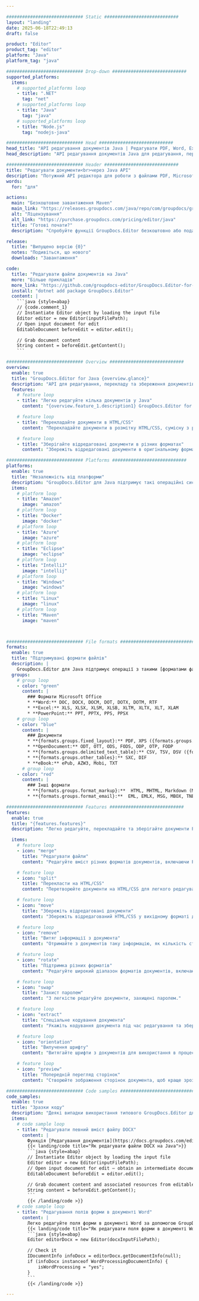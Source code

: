 ```yaml
---

############################# Static ############################
layout: "landing"
date: 2025-06-18T22:49:13
draft: false

product: "Editor"
product_tag: "editor"
platform: "Java"
platform_tag: "java"

############################# Drop-down ############################
supported_platforms:
  items:
    # supported_platforms loop
    - title: ".NET"
      tag: "net"
    # supported_platforms loop
    - title: "Java"
      tag: "java"
    # supported_platforms loop
    - title: "Node.js"
      tag: "nodejs-java"

############################# Head ############################
head_title: "API редагування документів Java | Редагувати PDF, Word, Excel, EPUB"
head_description: "API редагування документів Java для редагування, перекладу та збереження сторінок документів із форматів PDF, Microsoft Word, Excel, презентацій, Visio та зображень."

############################# Header ############################
title: "Редагувати документи<br>через Java API"
description: "Потужний API редактора для роботи з файлами PDF, Microsoft Office, HTML і зображеннями."
words:
  for: "для"

actions:
  main: "Безкоштовне завантаження Maven"
  main_link: "https://releases.groupdocs.com/java/repo/com/groupdocs/groupdocs-editor/"
  alt: "Ліцензування"
  alt_link: "https://purchase.groupdocs.com/pricing/editor/java"
  title: "Готові почати?"
  description: "Спробуйте функції GroupDocs.Editor безкоштовно або подайте запит на ліцензію."

release:
  title: "Випущено версію {0}"
  notes: "Подивіться, що нового"
  downloads: "Завантаження"

code:
  title: "Редагувати файли документів на Java"
  more: "Більше прикладів"
  more_link: "https://github.com/groupdocs-editor/GroupDocs.Editor-for-Java"
  install: "dotnet add package GroupDocs.Editor"
  content: |
    ```java {style=abap}   
    // {code.comment_1}
    // Instantiate Editor object by loading the input file
    Editor editor = new Editor(inputFilePath);
    // Open input document for edit
    EditableDocument beforeEdit = editor.edit();

    // Grab document content
    String content = beforeEdit.getContent();
    ```

############################# Overview ############################
overview:
  enable: true
  title: "GroupDocs.Editor for Java {overview.glance}"
  description: "API для редагування, перекладу та збереження документів, слайдів і діаграм у програмах Java."
  features:
    # feature loop
    - title: "Легко редагуйте кілька документів у Java"
      content: "{overview.feature_1.description1} GroupDocs.Editor for Java {overview.feature_1.description2}"

    # feature loop
    - title: "Перекладайте документи в HTML/CSS"
      content: "Перекладайте документи в розмітку HTML/CSS, сумісну з редакторами WYSIWYG, що дозволяє легко й ефективно редагувати документ у веб-середовищі."

    # feature loop
    - title: "Зберігайте відредаговані документи в різних форматах"
      content: "Збережіть відредаговані документи в оригінальному форматі або експортуйте їх в інші формати, наприклад PDF, забезпечуючи гнучкість і сумісність."

############################# Platforms ############################
platforms:
  enable: true
  title: "Незалежність від платформи"
  description: "GroupDocs.Editor для Java підтримує такі операційні системи, фреймворки та менеджери пакетів."
  items:
    # platform loop
    - title: "Amazon"
      image: "amazon"
    # platform loop
    - title: "Docker"
      image: "docker"
    # platform loop
    - title: "Azure"
      image: "azure"
    # platform loop
    - title: "Eclipse"
      image: "eclipse"
    # platform loop
    - title: "IntelliJ"
      image: "intellij"
    # platform loop
    - title: "Windows"
      image: "windows"
    # platform loop
    - title: "Linux"
      image: "linux"
    # platform loop
    - title: "Maven"
      image: "maven"



############################# File formats ############################
formats:
  enable: true
  title: "Підтримувані формати файлів"
  description: |
    GroupDocs.Editor для Java підтримує операції з такими [форматами файлів](https://docs.groupdocs.com/editor/java/supported-document-formats/). ([{formats.full_list}](https://docs.groupdocs.com/editor/net/supported-document-formats/)).
  groups:
    # group loop
    - color: "green"
      content: |
        ### Формати Microsoft Office
        * **Word:** DOC, DOCX, DOCM, DOT, DOTX, DOTM, RTF
        * **Excel:** XLS, XLSX, XLSM, XLSB, XLTM, XLTX, XLT, XLAM
        * **PowerPoint:** PPT, PPTX, PPS, PPSX
    # group loop
    - color: "blue"
      content: |
        ### Документи
        * **{formats.groups.fixed_layout}:** PDF, XPS ({formats.groups.export_only})
        * **OpenDocument:** ODT, OTT, ODS, FODS, ODP, OTP, FODP
        * **{formats.groups.delimited_text_table}:** CSV, TSV, DSV ({formats.groups.arbitrary_separator})
        * **{formats.groups.other_tables}:** SXC, DIF
        * **eBook:** ePub, AZW3, Mobi, TXT
      # group loop
    - color: "red"
      content: |
        ### Інші формати
        * **{formats.groups.format_markup}:**  HTML, MHTML, Markdown (MD), XML, CHM, JSON
        * **{formats.groups.format_email}:**  EML, EMLX, MSG, MBOX, TNEF, MHT, PST, OFT, OST, VCF, ICS

############################# Features ############################
features:
  enable: true
  title: "{features.features}"
  description: "Легко редагуйте, перекладайте та зберігайте документи PDF і Office."

  items:
    # feature loop
    - icon: "merge"
      title: "Редагувати файли"
      content: "Редагуйте вміст різних форматів документів, включаючи PDF, DOCX, XLSX, PPTX тощо."

    # feature loop
    - icon: "split"
      title: "Перекласти на HTML/CSS"
      content: "Перетворюйте документи на HTML/CSS для легкого редагування за допомогою редакторів WYSIWYG, таких як CKEditor або TinyMCE."

    # feature loop
    - icon: "move"
      title: "Збережіть відредаговані документи"
      content: "Збережіть відредагований HTML/CSS у вихідному форматі документа або експортуйте в PDF."

    # feature loop
    - icon: "remove"
      title: "Витяг інформації з документа"
      content: "Отримайте з документів таку інформацію, як кількість сторінок, розмір і стан шифрування."

    # feature loop
    - icon: "rotate"
      title: "Підтримка різних форматів"
      content: "Редагуйте широкий діапазон форматів документів, включаючи файли Microsoft Office, PDF-файли тощо."

    # feature loop
    - icon: "swap"
      title: "Захист паролем"
      content: "З легкістю редагуйте документи, захищені паролем."

    # feature loop
    - icon: "extract"
      title: "Спеціальне кодування документа"
      content: "Укажіть кодування документа під час редагування та збереження."

    # feature loop
    - icon: "orientation"
      title: "Вилучення шрифту"
      content: "Витягайте шрифти з документів для використання в процесі редагування."

    # feature loop
    - icon: "preview"
      title: "Попередній перегляд сторінок"
      content: "Створюйте зображення сторінок документа, щоб краще зрозуміти вміст і структуру."

############################# Code samples ############################
code_samples:
  enable: true
  title: "Зразки коду"
  description: "Деякі випадки використання типового GroupDocs.Editor для операцій Java."
  items:
    # code sample loop
    - title: "Редагувати певний вміст файлу DOCX"
      content: |
        Функція [Редагування документів](https://docs.groupdocs.com/editor/java/edit-document/) дозволяє завантажувати, редагувати та зберігати файли DOCX. Ось приклад того, як досягти редагування документа за допомогою Java:
        {{< landing/code title="Як редагувати файли DOCX на Java">}}
        ```java {style=abap}   
        // Instantiate Editor object by loading the input file
        Editor editor = new Editor(inputFilePath);
        // Open input document for edit — obtain an intermediate document, that can be edited
        EditableDocument beforeEdit = editor.edit();

        // Grab document content and associated resources from editable document
        String content = beforeEdit.getContent();
        ```
        {{< /landing/code >}}
    # code sample loop
    - title: "Редагування полів форми в документі Word"
      content: |
        Легко редагуйте поля форми в документі Word за допомогою GroupDocs.Editor для Java. Ось як редагувати поля форми в документі Word за допомогою Java:
        {{< landing/code title="Як редагувати поля форми в документі Word за допомогою GroupDocs.Editor для Java">}}
        ```java {style=abap}   
        Editor editorDocx = new Editor(docxInputFilePath);

        // Check it
        IDocumentInfo infoDocx = editorDocx.getDocumentInfo(null);
        if (infoDocx instanceof WordProcessingDocumentInfo) {
            isWordProcessing = "yes";
        }
        ```
        {{< /landing/code >}}

---
```

